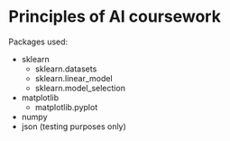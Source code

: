 # Principles of AI coursework

Packages used:
- sklearn
	- sklearn.datasets
	- sklearn.linear_model
	- sklearn.model_selection
- matplotlib
	- matplotlib.pyplot
- numpy
- json (testing purposes only)
